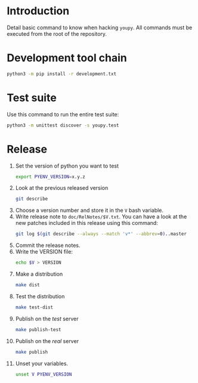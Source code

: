Introduction
===============

Detail basic command to know when hacking `youpy`.
All commands must be executed from the root of the repository.

# Development tool chain

```bash
python3 -m pip install -r development.txt
```

# Test suite

Use this command to run the entire test suite:

```bash
python3 -m unittest discover -s youpy.test
```

# Release

1. Set the version of python you want to test
   ```bash
   export PYENV_VERSION=x.y.z
   ```
1. Look at the previous released version
   ```bash
   git describe
   ```
1. Choose a version number and store it in the `V` bash variable.
1. Write release note to `doc/RelNotes/$V.txt`.
   You can
   have a look at the new patches included in this release using this command:
   ```bash
   git log $(git describe --always --match 'v*' --abbrev=0)..master
   ```
1. Commit the release notes.
1. Write the VERSION file:
   ```bash
   echo $V > VERSION
   ```
1. Make a distribution
   ```bash
   make dist
   ```
1. Test the distribution
   ```bash
   make test-dist
   ```
1. Publish on the *test* server
   ```bash
   make publish-test
   ```
1. Publish on the *real* server
   ```bash
   make publish
   ```
1. Unset your variables.
   ```bash
   unset V PYENV_VERSION
   ```
